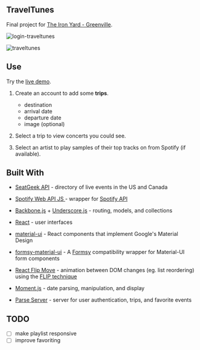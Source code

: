 ## TravelTunes

Final project for [The Iron Yard - Greenville](https://www.theironyard.com/locations/greenville.html).

![login-traveltunes](https://cloud.githubusercontent.com/assets/21989005/21699474/eece1c1a-d369-11e6-8af2-c983ef24f86a.png)

![traveltunes](https://cloud.githubusercontent.com/assets/21989005/21671346/c915a438-d2e8-11e6-9471-04d4a1b3af44.png)


## Use

Try the [live demo](https://bearshuford.github.io/travel-tunes/).

1. Create an account to add some **trips**.
   - destination
   - arrival date
   - departure date
   - image (optional)

2. Select a trip to view concerts you could see.

3. Select an artist to play samples of their top tracks on from Spotify (if available).



## Built With
* [SeatGeek API](http://platform.seatgeek.com/) - directory of live events in the US and Canada
* [Spotify Web API JS ](https://github.com/JMPerez/spotify-web-api-js) - wrapper for [Spotify API](https://developer.spotify.com/web-api/)

* [Backbone.js](http://backbonejs.org/) + [Underscore.js](http://underscorejs.org/) - routing, models, and collections

* [React](https://facebook.github.io/react/docs/) - user interfaces
* [material-ui](http://www.material-ui.com/) - React components that implement Google's Material Design
* [formsy-material-ui](https://github.com/mbrookes/formsy-material-ui) - A [Formsy](https://github.com/christianalfoni/formsy-react) compatibility wrapper for Material-UI form components

* [React Flip Move](https://github.com/joshwcomeau/react-flip-move) - animation between DOM changes (eg. list reordering) using the [FLIP technique](https://aerotwist.com/blog/flip-your-animations/#the-general-approach)

* [Moment.js](http://momentjs.com/) - date parsing, manipulation, and display

* [Parse Server](https://parse.com/) - server for user authentication, trips, and favorite events


## TODO

- [ ] make playlist responsive
- [ ] improve favoriting
